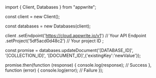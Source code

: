 import { Client, Databases } from "appwrite";

const client = new Client();

const databases = new Databases(client);

client
    .setEndpoint('https://cloud.appwrite.io/v1') // Your API Endpoint
    .setProject('5df5acd0d48c2') // Your project ID
;

const promise = databases.updateDocument('[DATABASE_ID]', '[COLLECTION_ID]', '[DOCUMENT_ID]',{'existingKey':'newValue'});

promise.then(function (response) {
    console.log(response); // Success
}, function (error) {
    console.log(error); // Failure
});